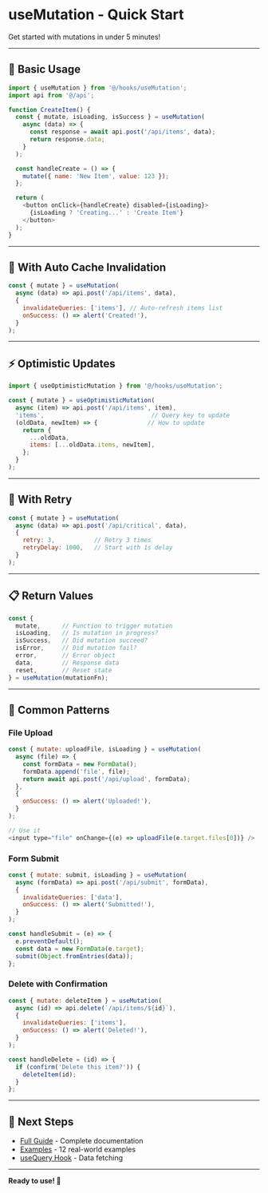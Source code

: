 # useMutation - Quick Start

Get started with mutations in under 5 minutes!

---

## 🚀 Basic Usage

```javascript
import { useMutation } from '@/hooks/useMutation';
import api from '@/api';

function CreateItem() {
  const { mutate, isLoading, isSuccess } = useMutation(
    async (data) => {
      const response = await api.post('/api/items', data);
      return response.data;
    }
  );

  const handleCreate = () => {
    mutate({ name: 'New Item', value: 123 });
  };

  return (
    <button onClick={handleCreate} disabled={isLoading}>
      {isLoading ? 'Creating...' : 'Create Item'}
    </button>
  );
}
```

---

## 💾 With Auto Cache Invalidation

```javascript
const { mutate } = useMutation(
  async (data) => api.post('/api/items', data),
  {
    invalidateQueries: ['items'], // Auto-refresh items list
    onSuccess: () => alert('Created!'),
  }
);
```

---

## ⚡ Optimistic Updates

```javascript
import { useOptimisticMutation } from '@/hooks/useMutation';

const { mutate } = useOptimisticMutation(
  async (item) => api.post('/api/items', item),
  'items',                              // Query key to update
  (oldData, newItem) => {              // How to update
    return {
      ...oldData,
      items: [...oldData.items, newItem],
    };
  }
);
```

---

## 🔄 With Retry

```javascript
const { mutate } = useMutation(
  async (data) => api.post('/api/critical', data),
  {
    retry: 3,           // Retry 3 times
    retryDelay: 1000,   // Start with 1s delay
  }
);
```

---

## 📋 Return Values

```javascript
const {
  mutate,      // Function to trigger mutation
  isLoading,   // Is mutation in progress?
  isSuccess,   // Did mutation succeed?
  isError,     // Did mutation fail?
  error,       // Error object
  data,        // Response data
  reset,       // Reset state
} = useMutation(mutationFn);
```

---

## 🎯 Common Patterns

### File Upload

```javascript
const { mutate: uploadFile, isLoading } = useMutation(
  async (file) => {
    const formData = new FormData();
    formData.append('file', file);
    return await api.post('/api/upload', formData);
  },
  {
    onSuccess: () => alert('Uploaded!'),
  }
);

// Use it
<input type="file" onChange={(e) => uploadFile(e.target.files[0])} />
```

### Form Submit

```javascript
const { mutate: submit, isLoading } = useMutation(
  async (formData) => api.post('/api/submit', formData),
  {
    invalidateQueries: ['data'],
    onSuccess: () => alert('Submitted!'),
  }
);

const handleSubmit = (e) => {
  e.preventDefault();
  const data = new FormData(e.target);
  submit(Object.fromEntries(data));
};
```

### Delete with Confirmation

```javascript
const { mutate: deleteItem } = useMutation(
  async (id) => api.delete(`/api/items/${id}`),
  {
    invalidateQueries: ['items'],
    onSuccess: () => alert('Deleted!'),
  }
);

const handleDelete = (id) => {
  if (confirm('Delete this item?')) {
    deleteItem(id);
  }
};
```

---

## 📖 Next Steps

- [Full Guide](./MUTATION_GUIDE.md) - Complete documentation
- [Examples](./useMutation.examples.js) - 12 real-world examples
- [useQuery Hook](./README.md) - Data fetching

---

**Ready to use! 🎉**

